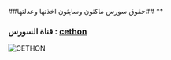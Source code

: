 

##حقوق سورس ماكثون وسايثون اخذتها وعدلتها## **
###     قناة السورس : [cethon](https://t.me/Cethon) ###




![CETHON](https://telegra.ph/file/b43fddbda0078bd3cfd77.jpg)
